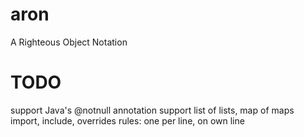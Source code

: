aron
====

A Righteous Object Notation


TODO
====
support Java's @notnull annotation
support list of lists, map of maps
import, include, overrides rules: one per line, on own line